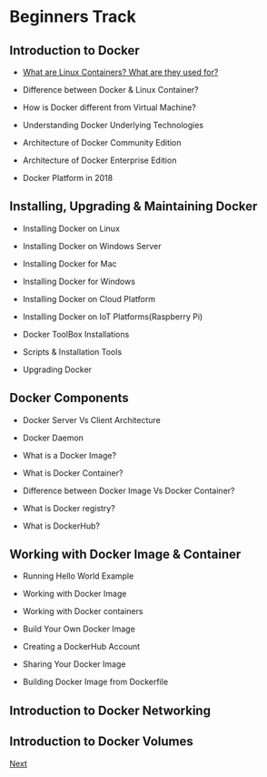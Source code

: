 # Beginners Track

## Introduction to Docker 

- [What are Linux Containers? What are they used for?](https://github.com/collabnix/dockerlabs/blob/master/beginners/b001-linux-containers.md)<br>

- Difference between Docker & Linux Container?

- How is Docker different from Virtual Machine?

- Understanding Docker Underlying Technologies

- Architecture of Docker Community Edition

- Architecture of Docker Enterprise Edition

- Docker Platform in 2018


## Installing, Upgrading & Maintaining Docker 

- Installing Docker on Linux

- Installing Docker on Windows Server

- Installing Docker for Mac

- Installing Docker for Windows

- Installing Docker on Cloud Platform

- Installing Docker on IoT Platforms(Raspberry Pi)

- Docker ToolBox Installations

- Scripts & Installation Tools

- Upgrading Docker


## Docker Components

- Docker Server Vs Client Architecture

- Docker Daemon

- What is a Docker Image?

- What is Docker Container?

- Difference between Docker Image Vs Docker Container?

- What is Docker registry?

- What is DockerHub?

## Working with Docker Image & Container

- Running Hello World Example

- Working with Docker Image

- Working with Docker containers

- Build Your Own Docker Image

- Creating a DockerHub Account

- Sharing Your Docker Image

- Building Docker Image from Dockerfile


## Introduction to Docker Networking






## Introduction to Docker Volumes



[Next](https://github.com/collabnix/dockerlabs/blob/master/beginners/b001-linux-containers.md)





